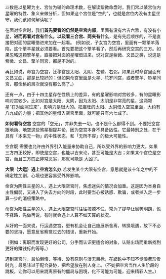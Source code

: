 斗数是以星曜为主、宫位为辅的命理术数，在解读紫微命盘时，我们常以某宫位内星曜的特性、象义来做分析，但如果这个宫位是“空的”，也就是宫位内没有主星坐守，我们该如何解读呢？

在面对空宫时，我们**首先要看的仍然是空宫内部**，里面有没有六吉六煞，有没有小星，**进而再看对宫有什么，以及看三合宫、两夹有什么**，是有先后顺序的，不是直接把对面的星曜借进来加在一起看。
(例如说，子女宫为空宫，里面有一颗擎羊落陷，这个擎羊星就必须要看。首先要把这个擎羊看了，然后再研究空宫的三方。如果忽略这颗擎羊星，直接把对面的星曜借进来，说对宫是紫微、文昌之类，说这是紫微、文昌、擎羊同宫，都是不对的。

再比如说，命宫为空宫，迁移宫是太阳、太阴、左辅、右弼。如果此时命宫里面有文昌文曲，那是比较好的；但如果命宫里面是火星、陀罗同宫，或者擎羊、铃星同宫，那命格的层次就没有那么高了。)

还有一点，由于十四主星存在性质上的差异，有的星曜影响对宫较多，有的星曜影响对宫较少。比如对宫是太阳、太阴，因为太阳、太阴是非常亮的星，这两颗星“在对面照过来”，影响力是很大的。把庙旺的太阳、太阴借入空宫里面，大约有八九成的力量；把其他的星借入空宫里面，就可能只有六七成了。

**如何看待空宫**
空宫的「空无」，并非失去一切，也不是什么都得不到。不要把空宫跟地劫、地空这些煞星相提并论，因为空宫本身不具备凶性。它最特别之处，在于具有「本来无一物」的中性状态，和「无所不容」的极大可能性。

空宫既 需要也允许由外界引入能量来协助自己，所以受外界的影响力更大。如果三方四正较好，即使是空宫，也能以吉来论，甚至可能是大吉；如果某个宫位是空宫，而且三方四正非常恶劣，那就可能是 大凶了。

**大限（大运）遇上空宫怎么办**
若发生某个大限有空宫，意思就是该十年之中的不确定性加剧，心境也更容易受外界影响。

命宫为阴性主星的人，遇上大限空宫时，焦虑迷失的情况会加重。这是因为本身自主性偏弱，又进入了失去方向的时段，此时要当心被诱惑、欺骗，或者掉入走一步算一步的消极策略中。

命宫为阳性主星的人，遇上大限空宫时往往按捺不住，常为了提早让局势明朗，慌不择路，先做再说，有时就会遇上人算不如天算的状况。

从好的一面来说，行运遇空宫，更有机会让自己施展断舍离，转换境遇，放下不必要的坚持，愿意反省察觉过去的错误，重新开始。

（例如：离职而发现更好的公司，分手而认识更适合的对象，认赔出场而重新找到更好的赚钱标的等等。）

遇到空宫时，最怕懒惰、等待、没有原则与漫无目标，在蹉跎中不知不觉浪费珍贵时光；最忌讳过于配合妥协，把希望放在别人身上。（不妨把空宫当作人生阶段的跳板，让你可以用来跳离原有的僵局与困境，化不可能为可能，迎来精彩人生。）